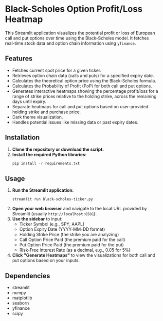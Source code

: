 # Black-Scholes Option Profit/Loss Heatmap

This Streamlit application visualizes the potential profit or loss of European call and put options over time using the Black-Scholes model. It fetches real-time stock data and option chain information using `yfinance`.

## Features

*   Fetches current spot price for a given ticker.
*   Retrieves option chain data (calls and puts) for a specified expiry date.
*   Calculates the theoretical option price using the Black-Scholes formula.
*   Calculates the Probability of Profit (PoP) for both call and put options.
*   Generates interactive heatmaps showing the percentage profit/loss for a range of strike prices relative to the holding strike, across the remaining days until expiry.
*   Separate heatmaps for call and put options based on user-provided holding strike and purchase price.
*   Dark theme visualization.
*   Handles potential issues like missing data or past expiry dates.

## Installation

1.  **Clone the repository or download the script.**
2.  **Install the required Python libraries:**
    ```bash
    pip install -r requirements.txt
    ```

## Usage

1.  **Run the Streamlit application:**
    ```bash
    streamlit run black-scholes-ticker.py
    ```
2.  **Open your web browser** and navigate to the local URL provided by Streamlit (usually `http://localhost:8501`).
3.  **Use the sidebar** to input:
    *   Ticker Symbol (e.g., SPY, AAPL)
    *   Option Expiry Date (YYYY-MM-DD format)
    *   Holding Strike Price (the strike you are analyzing)
    *   Call Option Price Paid (the premium paid for the call)
    *   Put Option Price Paid (the premium paid for the put)
    *   Risk-Free Interest Rate (as a decimal, e.g., 0.05 for 5%)
4.  **Click "Generate Heatmaps"** to view the visualizations for both call and put options based on your inputs.

## Dependencies

*   streamlit
*   numpy
*   matplotlib
*   seaborn
*   yfinance
*   scipy
